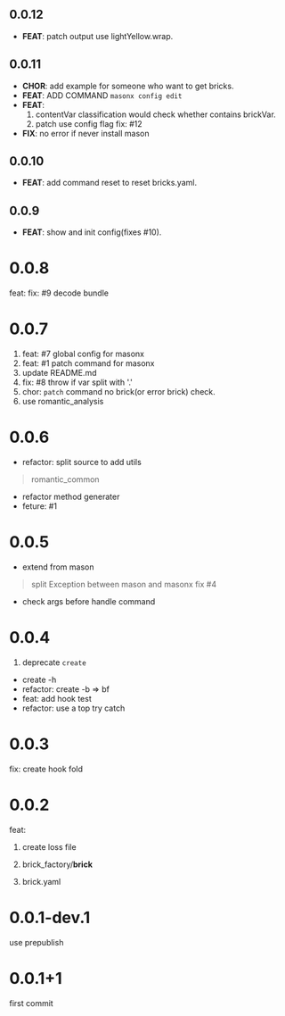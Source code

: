## 0.0.12

 - **FEAT**: patch output use lightYellow.wrap.


## 0.0.11
 - **CHOR**: add example for someone who want to get bricks.
 - **FEAT**: ADD COMMAND `masonx config edit`
 - **FEAT**: 
    1. contentVar classification would check whether contains brickVar.
    2. patch use config flag
    fix: #12
 - **FIX**: no error if never install mason
## 0.0.10

 - **FEAT**: add command reset to reset bricks.yaml.

## 0.0.9

 - **FEAT**: show and init config(fixes #10).

# 0.0.8
feat: fix: #9 decode bundle
# 0.0.7
1. feat: #7 global config for masonx
2. feat: #1 patch command for masonx
3. update  README.md
4. fix: #8 throw if var split with '.'
5. chor: `patch` command no brick(or error brick) check.
6. use romantic_analysis
# 0.0.6
* refactor: split source to add utils
> romantic_common
* refactor method generater
* feture: #1

# 0.0.5
* extend from mason
> split Exception between mason and masonx fix #4
* check args before handle command

# 0.0.4
1. deprecate `create`
* create -h
* refactor: create -b => bf
* feat: add hook test
* refactor: use a top try catch

# 0.0.3
fix: create hook fold
# 0.0.2
feat:
1. create loss file

2. brick_factory/__brick__
3. brick.yaml
# 0.0.1-dev.1
use prepublish
# 0.0.1+1
first commit